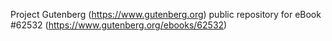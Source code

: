 Project Gutenberg (https://www.gutenberg.org) public repository for eBook #62532 (https://www.gutenberg.org/ebooks/62532)

